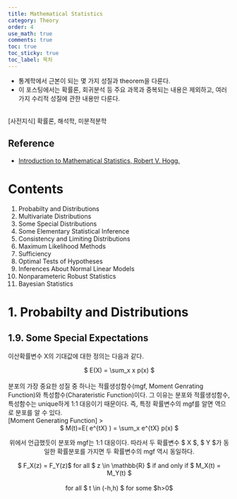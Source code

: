 ```yaml
---
title: Mathematical Statistics
category: Theory
order: 4
use_math: true
comments: true
toc: true
toc_sticky: true
toc_label: 목차
---
```


- 통계학에서 근본이 되는 몇 가지 성질과 theorem을 다룬다.
- 이 포스팅에서는 확률론, 회귀분석 등 주요 과목과 중복되는 내용은 제외하고, 여러가지 수리적 
성질에 관한 내용만 다룬다.

<br/>
[사전지식] 확률론, 해석학, 미분적분학

## Reference
- [Introduction to Mathematical Statistics, Robert V. Hogg.](https://minerva.it.manchester.ac.uk/~saralees/statbook2.pdf)

# Contents
1. Probabilty and Distributions
2. Multivariate Distributions
3. Some Special Distributions
4. Some Elementary Statistical Inference
5. Consistency and Limiting Distributions
6. Maximum Likelihood Methods
7. Sufficiency
8. Optimal Tests of Hypotheses
9. Inferences About Normal Linear Models
10. Nonparameteric Robust Statistics
11. Bayesian Statistics 

# 1. Probabilty and Distributions
## 1.9. Some Special Expectations

이산확률변수 X의 기대값에 대한 정의는 다음과 같다. 
<center> $ E(X) = \sum_x x p(x) $ </center>

<br/>
분포의 가장 중요한 성질 중 하나는 적률생성함수(mgf, Moment Genrating Function)와 특성함수(Charateristic Function)이다. 그 이유는 분포와 적률생성함수, 특성함수는 unique하게 1:1 대응이기 때문이다. 즉, 특정 확률변수의 mgf를 알면 역으로 분포를 알 수 있다.
<br/>
[Moment Generating Function]  
> <center>$ M(t)=E( e^{tX} )  = \sum_x e^{tX} p(x) $ <center/>

위에서 언급했듯이 분포와 mgf는 1:1 대응이다. 따라서 두 확률변수 $ X $, $ Y $가 동일한 확률분포를 가지면 두 확률변수의 mgf 역시 동일하다.

<center> $ F_X(z) = F_Y(z)$ for all $ z \in \mathbb{R} $ if and only if $ M_X(t) = M_Y(t) $ <center/> <br/>
<center> for all $ t \in (-h,h) $ for some $h>0$  <center/>
